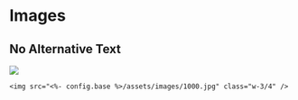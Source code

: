 # Images
## No Alternative Text

<img src="<%- config.base %>/assets/images/1000.jpg" class="w-3/4" />

<br />

```
<img src="<%- config.base %>/assets/images/1000.jpg" class="w-3/4" />
```
